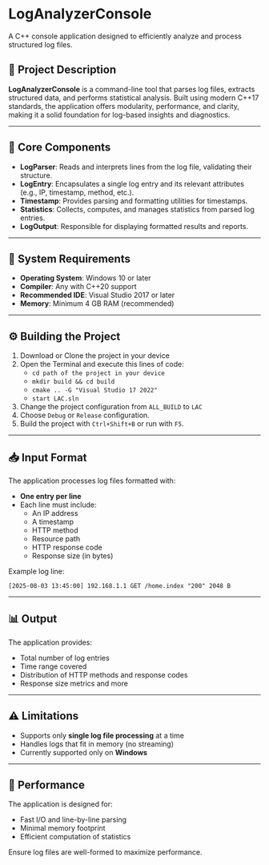 # LogAnalyzerConsole

A C++ console application designed to efficiently analyze and process structured log files.

## 📄 Project Description

**LogAnalyzerConsole** is a command-line tool that parses log files, extracts structured data, and performs statistical analysis. Built using modern C++17 standards, the application offers modularity, performance, and clarity, making it a solid foundation for log-based insights and diagnostics.

---

## 🧩 Core Components

- **LogParser**: Reads and interprets lines from the log file, validating their structure.
- **LogEntry**: Encapsulates a single log entry and its relevant attributes (e.g., IP, timestamp, method, etc.).
- **Timestamp**: Provides parsing and formatting utilities for timestamps.
- **Statistics**: Collects, computes, and manages statistics from parsed log entries.
- **LogOutput**: Responsible for displaying formatted results and reports.

---

## 🧰 System Requirements

- **Operating System**: Windows 10 or later  
- **Compiler**: Any with C++20 support  
- **Recommended IDE**: Visual Studio 2017 or later  
- **Memory**: Minimum 4 GB RAM (recommended)

---

## ⚙️ Building the Project

1. Download or Clone the project in your device
2. Open the Terminal and execute this lines of code:
    - `cd path of the project in your device`
    - `mkdir build && cd build`
    - `cmake .. -G "Visual Studio 17 2022"`
    - `start LAC.sln`
3. Change the project configuration from `ALL_BUILD` to `LAC`
2. Choose `Debug` or `Release` configuration.
3. Build the project with `Ctrl+Shift+B` or run with `F5`.

---

## 📥 Input Format

The application processes log files formatted with:
- **One entry per line**
- Each line must include:
  - An IP address
  - A timestamp
  - HTTP method
  - Resource path
  - HTTP response code
  - Response size (in bytes)

Example log line:

`[2025-08-03 13:45:00] 192.168.1.1 GET /home.index "200" 2048 B`

---

## 📊 Output

The application provides:
- Total number of log entries
- Time range covered
- Distribution of HTTP methods and response codes
- Response size metrics and more

---

## ⚠️ Limitations

- Supports only **single log file processing** at a time
- Handles logs that fit in memory (no streaming)
- Currently supported only on **Windows**

---

## 🚀 Performance

The application is designed for:
- Fast I/O and line-by-line parsing
- Minimal memory footprint
- Efficient computation of statistics

Ensure log files are well-formed to maximize performance.
